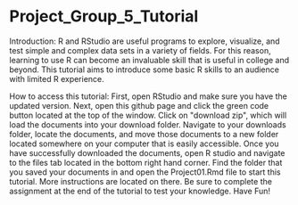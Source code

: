 # Project_Group_5_Tutorial
Introduction:
 R and RStudio are useful programs to explore, visualize, and test simple and complex data sets in a variety of fields. For this reason, learning to use R can become an invaluable skill that is useful in college and beyond. This tutorial aims to introduce some basic R skills to an audience with limited R experience. 

How to access this tutorial:
  First, open RStudio and make sure you have the updated version. Next, open this github page and click the green code button located at the top of the window. Click on "download zip", which will load the documents into your download folder. Navigate to your downloads folder, locate the documents, and move those documents to a new folder located somewhere on your computer that is easily accessible. Once you have successfully downloaded the documents, open R studio and navigate to the files tab located in the bottom right hand corner. Find the folder that you saved your documents in and open the Project01.Rmd file to start this tutorial. More instructions are located on there. Be sure to complete the assignment at the end of the tutorial to test your knowledge. Have Fun! 